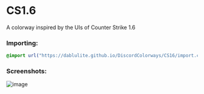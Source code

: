 # CS1.6
A colorway inspired by the UIs of Counter Strike 1.6

### Importing:
```css
@import url("https://dablulite.github.io/DiscordColorways/CS16/import.css");
```

### Screenshots:
![image](https://github.com/DaBluLite/DiscordColorways/assets/73998678/7a100c4f-6e50-45f4-bf9b-03bd6551a3fe)
